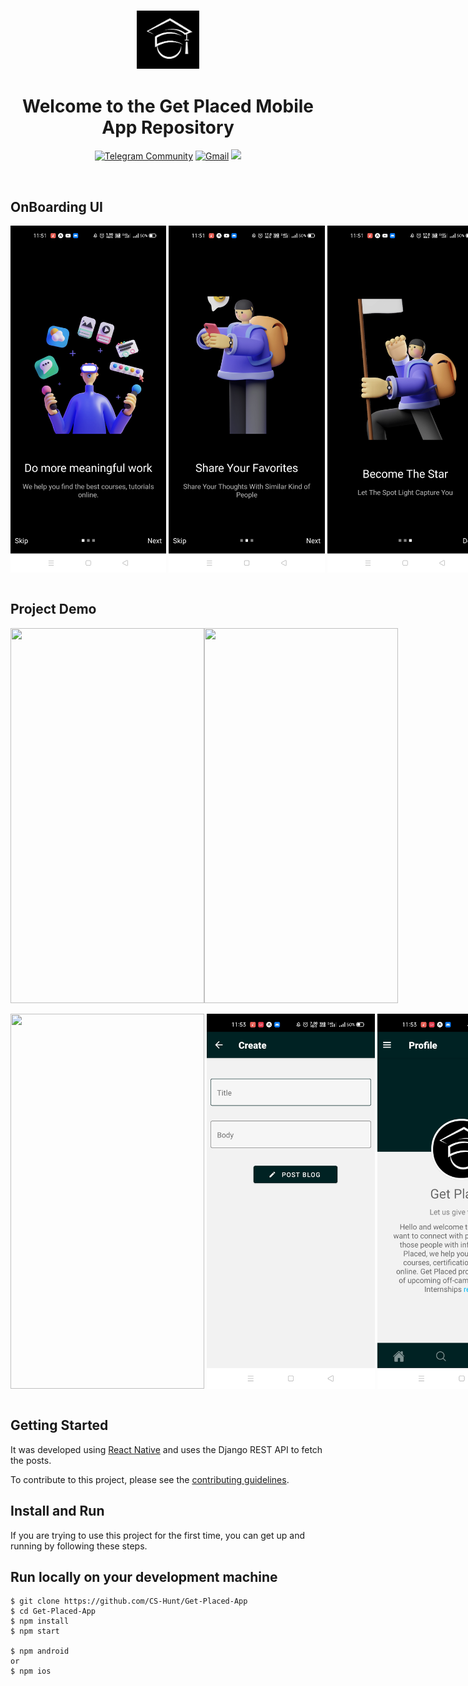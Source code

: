 
#
<div align="center">
<img src="https://github.com/CS-Hunt/Get-Placed/blob/master/app/static/app/images/logo.jpeg" width="20%">
<b>
</b>
<h1>Welcome to the Get Placed Mobile App Repository</h1>

<a href="https://t.me/joinchat/YKR5_lOCNppiZjNl">![Telegram Community](https://img.shields.io/badge/Telegram-2CA5E0?style=for-the-badge&logo=telegram&logoColor=white)</a>
<a href="mailto:info.cshunt@gmail.com">![Gmail](https://img.shields.io/badge/Gmail-D14836?style=for-the-badge&logo=gmail&logoColor=white)</a>
<a href="https://open.vscode.dev/CS-Hunt/Get-Placed-App.git"><img src="https://open.vscode.dev/badges/open-in-vscode.svg" height="25px"></a>

</div>

<br/>

## OnBoarding UI

<div style="display:flex">
<img src="https://github.com/CS-Hunt/Get-Placed-App/blob/master/github-asset/OnBoarding1.jpg" width="265" height="555" /> &nbsp;
<img src="https://github.com/CS-Hunt/Get-Placed-App/blob/master/github-asset/OnBoarding2.jpg" width="265" height="555" /> &nbsp;
<img src="https://github.com/CS-Hunt/Get-Placed-App/blob/master/github-asset/OnBoarding3.jpg" width="265" height="555" />
</div>
</br>

## Project Demo

<div style="display:flex">
  <img align="left" src="https://github.com/CS-Hunt/Get-Placed-App/blob/master/github-asset/Resources.gif" width="310" height="600" /> 
  <img align="right" src="https://github.com/CS-Hunt/Get-Placed-App/blob/master/github-asset/Jobs.gif" width="310" height="600" /> &nbsp;  
</div>
</br>

<div style="display:flex">
  <img src="https://github.com/CS-Hunt/Get-Placed-App/blob/master/github-asset/Blogs.gif" width="310" height="600" /> &nbsp;
  <img src="https://github.com/CS-Hunt/Get-Placed-App/blob/master/github-asset/Create.jpg" width="310" height="600" /> &nbsp;
  <img src="https://github.com/CS-Hunt/Get-Placed-App/blob/master/github-asset/Profile.jpg" width="310" height="600" /> 
</div>
</br>


## Getting Started

It was developed using [React Native](https://facebook.github.io/react-native/) and uses the Django REST API to fetch the posts.

To contribute to this project, please see the [contributing guidelines](https://github.com/CS-Hunt/Get-Placed-App/blob/master/Contributing.md).


## Install and Run

If you are trying to use this project for the first time, you can get up and running by following these steps.

## Run locally on your development machine

```
$ git clone https://github.com/CS-Hunt/Get-Placed-App
$ cd Get-Placed-App
$ npm install
$ npm start

$ npm android
or
$ npm ios
```

